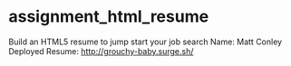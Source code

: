 # assignment_html_resume
Build an HTML5 resume to jump start your job search
Name: Matt Conley
Deployed Resume: http://grouchy-baby.surge.sh/

